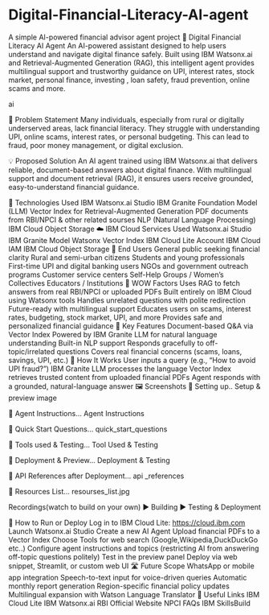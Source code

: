# Digital-Financial-Literacy-AI-agent
 A simple AI-powered financial advisor agent project
💬 Digital Financial Literacy AI Agent
An AI-powered assistant designed to help users understand and navigate digital finance safely. Built using IBM Watsonx.ai and Retrieval-Augmented Generation (RAG), this intelligent agent provides multilingual support and trustworthy guidance on UPI, interest rates, stock market, personal finance, investing , loan safety, fraud prevention, online scams and more.

ai

🧩 Problem Statement
Many individuals, especially from rural or digitally underserved areas, lack financial literacy. They struggle with understanding UPI, online scams, interest rates, or personal budgeting. This can lead to fraud, poor money management, or digital exclusion.

💡 Proposed Solution
An AI agent trained using IBM Watsonx.ai that delivers reliable, document-based answers about digital finance. With multilingual support and document retrieval (RAG), it ensures users receive grounded, easy-to-understand financial guidance.

🧠 Technologies Used
IBM Watsonx.ai Studio
IBM Granite Foundation Model (LLM)
Vector Index for Retrieval-Augmented Generation
PDF documents from RBI/NPCI & other related sourses
NLP (Natural Language Processing)
IBM Cloud Object Storage
☁️ IBM Cloud Services Used
Watsonx.ai Studio
IBM Granite Model
Watsonx Vector Index
IBM Cloud Lite Account
IBM Cloud IAM
IBM Cloud Object Storage
👥 End Users
General public seeking financial clarity
Rural and semi-urban citizens
Students and young professionals
First-time UPI and digital banking users
NGOs and government outreach programs
Customer service centers
Self-Help Groups / Women’s Collectives
Educators / Institutions
🌟 WOW Factors
Uses RAG to fetch answers from real RBI/NPCI or uploaded PDFs
Built entirely on IBM Cloud using Watsonx tools
Handles unrelated questions with polite redirection
Future-ready with multilingual support
Educates users on scams, interest rates, budgeting, stock market, UPI, and more
Provides safe and personalized financial guidance
🧪 Key Features
Document-based Q&A via Vector Index
Powered by IBM Granite LLM for natural language understanding
Built-in NLP support
Responds gracefully to off-topic/irrelated questions
Covers real financial concerns (scams, loans, savings, UPI, etc.)
🚀 How It Works
User inputs a query (e.g., “How to avoid UPI fraud?”)
IBM Granite LLM processes the language
Vector Index retrieves trusted content from uploaded financial PDFs
Agent responds with a grounded, natural-language answer
🖼️ Screenshots
🔹 Setting up..
Setup & preview image

🔹 Agent Instructions...
Agent Instructions

🔹 Quick Start Questions...
quick_start_questions

🔹 Tools used & Testing...
Tool Used & Testing

🔹 Deployment & Preview...
Deployment & Testing

🔹 API References after Deployment...
api _references

🔹 Resources List...
resourses_list.jpg

Recordings(watch to build on your own)
▶️ Building ▶️ Testing & Deployment

📌 How to Run or Deploy
Log in to IBM Cloud Lite: https://cloud.ibm.com
Launch Watsonx.ai Studio
Create a new AI Agent
Upload financial PDFs to a Vector Index
Choose Tools for web search (Google,Wikipedia,DuckDuckGo etc..)
Configure agent instructions and topics (restricting AI from answering off-topic questions politely)
Test in the preview panel
Deploy via web snippet, Streamlit, or custom web UI
🛣️ Future Scope
WhatsApp or mobile app integration
Speech-to-text input for voice-driven queries
Automatic monthly report generation
Region-specific financial policy updates
Multilingual expansion with Watson Language Translator
🔗 Useful Links
IBM Cloud Lite
IBM Watsonx.ai
RBI Official Website
NPCI FAQs
IBM SkillsBuild
